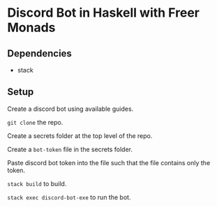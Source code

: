 # Discord Bot in Haskell with Freer Monads

## Dependencies
* stack

## Setup
Create a discord bot using available guides.

`git clone` the repo.

Create a secrets folder at the top level of the repo.

Create a `bot-token` file in the secrets folder.

Paste discord bot token into the file such that
the file contains only the token.

`stack build` to build.

`stack exec discord-bot-exe` to run the bot.


